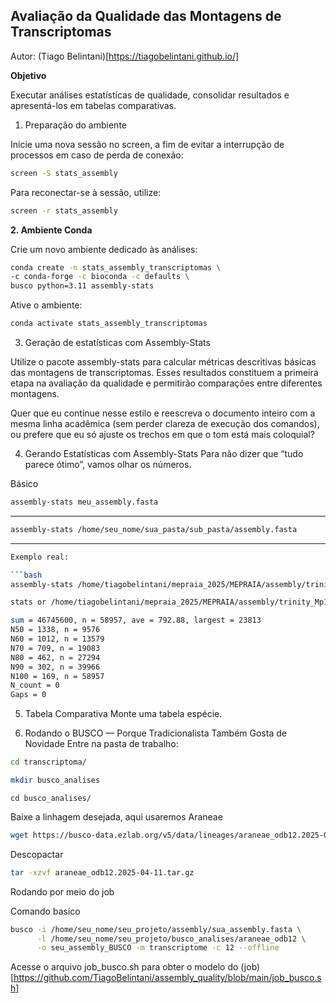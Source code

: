 ## Avaliação da Qualidade das Montagens de Transcriptomas

Autor: (Tiago Belintani)[https://tiagobelintani.github.io/]

**Objetivo**

Executar análises estatísticas de qualidade, consolidar resultados e apresentá-los em tabelas comparativas.

1. Preparação do ambiente

Inicie uma nova sessão no screen, a fim de evitar a interrupção de processos em caso de perda de conexão:

```bash
screen -S stats_assembly
```

Para reconectar-se à sessão, utilize:

```bash
screen -r stats_assembly
```

**2. Ambiente Conda**

Crie um novo ambiente dedicado às análises:

```bash 
conda create -n stats_assembly_transcriptomas \
-c conda-forge -c bioconda -c defaults \
busco python=3.11 assembly-stats
```

Ative o ambiente:
```bash
conda activate stats_assembly_transcriptomas
```

3. Geração de estatísticas com Assembly-Stats

Utilize o pacote assembly-stats para calcular métricas descritivas básicas das montagens de transcriptomas. Esses resultados constituem a primeira etapa na avaliação da qualidade e permitirão comparações entre diferentes montagens.

Quer que eu continue nesse estilo e reescreva o documento inteiro com a mesma linha acadêmica (sem perder clareza de execução dos comandos), ou prefere que eu só ajuste os trechos em que o tom está mais coloquial?



4. Gerando Estatísticas com Assembly-Stats
Para não dizer que “tudo parece ótimo”, vamos olhar os números.

Básico
```bash
assembly-stats meu_assembly.fasta
```
---
```bash
assembly-stats /home/seu_nome/sua_pasta/sub_pasta/assembly.fasta
```
---
```bash
Exemplo real:

```bash
assembly-stats /home/tiagobelintani/mepraia_2025/MEPRAIA/assembly/trinity_Mp17.Trinity.fasta
```
```bash
stats or /home/tiagobelintani/mepraia_2025/MEPRAIA/assembly/trinity_Mp17.Trinity.fasta

sum = 46745600, n = 58957, ave = 792.88, largest = 23813
N50 = 1338, n = 9576
N60 = 1012, n = 13579
N70 = 709, n = 19083
N80 = 462, n = 27294
N90 = 302, n = 39966
N100 = 169, n = 58957
N_count = 0
Gaps = 0
```

5. Tabela Comparativa 
Monte uma tabela  espécie. 

6. Rodando o BUSCO — Porque Tradicionalista Também Gosta de Novidade
Entre na pasta de trabalho:

```bash
cd transcriptoma/
```
```bash
mkdir busco_analises
```
```bahs
cd busco_analises/
```

Baixe a linhagem desejada, aqui usaremos Araneae

```bash
wget https://busco-data.ezlab.org/v5/data/lineages/araneae_odb12.2025-04-11.tar.gz
```
Descopactar
```bash
tar -xzvf araneae_odb12.2025-04-11.tar.gz
```

Rodando por meio do job

Comando basico

```bash
busco -i /home/seu_nome/seu_projeto/assembly/sua_assembly.fasta \
      -l /home/seu_nome/seu_projeto/busco_analises/araneae_odb12 \
      -o seu_assembly_BUSCO -m transcriptome -c 12 --offline
```


Acesse o arquivo job_busco.sh para obter o modelo do (job)[https://github.com/TiagoBelintani/assembly_quality/blob/main/job_busco.sh]

